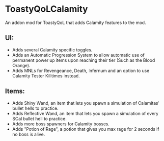 # ToastyQoLCalamity

An addon mod for ToastyQoL that adds Calamity features to the mod.

## UI:

- Adds several Calamity specific toggles.
- Adds an Automatic Progression System to allow automatic use of permanent power up items upon reaching their tier (Such as the Blood Orange).
- Adds MNLs for Revengeance, Death, Infernum and an option to use Calamity Tester Killtimes instead.

## Items:

- Adds Shiny Wand, an item that lets you spawn a simulation of Calamitas' bullet hells to practice.
- Adds Reflective Wand, an item that lets you spawn a simulation of every SCal bullet hell to practice.
- Adds more boss spawners for Calamity bosses.
- Adds "Potion of Rage", a potion that gives you max rage for 2 seconds if no boss is alive.
